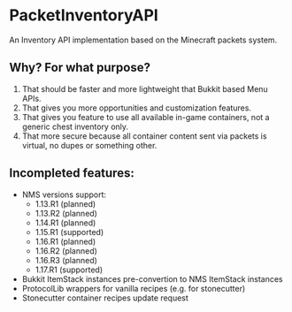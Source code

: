 # PacketInventoryAPI
An Inventory API implementation based on the Minecraft packets system.

## Why? For what purpose?
1) That should be faster and more lightweight that Bukkit based Menu APIs.
2) That gives you more opportunities and customization features.
3) That gives you feature to use all available in-game containers, not a generic chest inventory only.
4) That more secure because all container content sent via packets is virtual, no dupes or something other.

## Incompleted features:
- NMS versions support:
  - 1.13.R1 (planned)
  - 1.13.R2 (planned)
  - 1.14.R1 (planned)
  - 1.15.R1 (supported)
  - 1.16.R1 (planned)
  - 1.16.R2 (planned)
  - 1.16.R3 (planned)
  - 1.17.R1 (supported)
- Bukkit ItemStack instances pre-convertion to NMS ItemStack instances
- ProtocolLib wrappers for vanilla recipes (e.g. for stonecutter)
- Stonecutter container recipes update request
